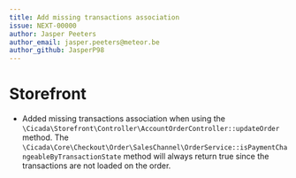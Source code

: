 ```yaml
---
title: Add missing transactions association
issue: NEXT-00000
author: Jasper Peeters
author_email: jasper.peeters@meteor.be
author_github: JasperP98
---
```


# Storefront
* Added missing transactions association when using the `\Cicada\Storefront\Controller\AccountOrderController::updateOrder` method. The `\Cicada\Core\Checkout\Order\SalesChannel\OrderService::isPaymentChangeableByTransactionState` method will always return true since the transactions are not loaded on the order.

